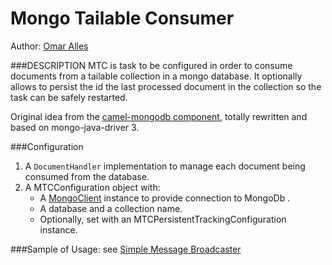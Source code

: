 # Mongo Tailable Consumer

Author: [Omar Alles](https://github.com/oalles)

###DESCRIPTION
MTC is task to be configured in order to consume documents from a tailable collection in a mongo database. It optionally allows to persist the id the last processed document in the collection so the task can be safely restarted.
 
Original idea from the  [camel-mongodb component](http://camel.apache.org/mongodb.html), totally rewritten and based on mongo-java-driver 3.  

###Configuration
1. A `DocumentHandler` implementation to manage each document being consumed from the database.
2. A MTCConfiguration object with:
	- A [MongoClient](http://api.mongodb.org/java/3.0/com/mongodb/MongoClient.html) instance to provide connection to MongoDb . 
	- A database and a collection name. 
	- Optionally, set with an MTCPersistentTrackingConfiguration instance. 

###Sample of Usage:
see [Simple Message Broadcaster](https://github.com/oalles/smb) 
 